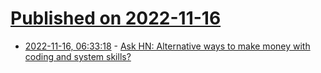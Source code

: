# [Published on 2022-11-16](index.md)

* [2022-11-16, 06:33:18](https://news.ycombinator.com/item?id=33619650) - [Ask HN: Alternative ways to make money with coding and system skills?](https://news.ycombinator.com/item?id=33619650)
